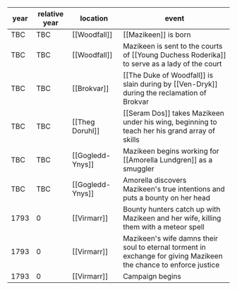 |  year  | relative year |  location | event | 
| ------ | ------------- | --------- | ----- |
| TBC | TBC | [[Woodfall]] | [[Mazikeen]] is born |
| TBC | TBC | [[Woodfall]] | Mazikeen is sent to the courts of [[Young Duchess Roderika]] to serve as a lady of the court |
| TBC | TBC | [[Brokvar]] | [[The Duke of Woodfall]] is slain during by [[Ven-Dryk]] during the reclamation of Brokvar |
| TBC | TBC | [[Theg Doruhl]] | [[Seram Dos]] takes Mazikeen under his wing, beginning to teach her his grand array of skills
| TBC | TBC | [[Gogledd-Ynys]] | Mazikeen begins working for [[Amorella Lundgren]] as a smuggler | 
| TBC | TBC | [[Gogledd-Ynys]] | Amorella discovers Mazikeen's true intentions and puts a bounty on her head |
| 1793 | 0 | [[Virmarr]] | Bounty hunters catch up with Mazikeen and her wife, killing them with a meteor spell | 
| 1793 | 0 | [[Virmarr]] | Mazikeen's wife damns their soul to eternal torment in exchange for giving Mazikeen the chance to enforce justice |
| 1793 | 0 | [[Virmarr]] | Campaign begins |
